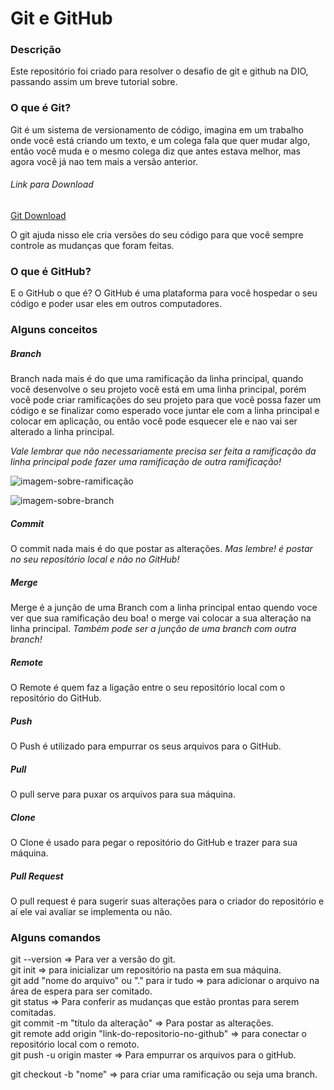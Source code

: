 # Git e GitHub

### Descrição

Este repositório foi criado para resolver o desafio de git e github na DIO, passando assim um breve tutorial sobre.

### O que é Git?

Git é um sistema de versionamento de código, imagina em um trabalho onde você está criando um texto, e um colega fala
que quer mudar algo, então você muda e o mesmo colega diz que antes estava melhor, mas agora você já nao tem mais a versão
anterior.

###### Link para Download
[Git Download](https://git-scm.com/downloads)

O git ajuda nisso ele cria versões do seu código para que você sempre controle as mudanças que foram feitas.

### O que é GitHub?

E o GitHub o que é? O GitHub é uma plataforma para você hospedar o seu código e poder usar eles em outros computadores.

### Alguns conceitos

##### Branch

Branch nada mais é do que uma ramificação da linha principal, quando você desenvolve o seu projeto você está em uma linha principal, porém você pode criar ramificações do seu projeto para que você possa fazer um código e se finalizar como esperado voce juntar ele com a linha principal e colocar em aplicação, ou então você pode esquecer ele e nao vai ser alterado a linha principal.

*Vale lembrar que não necessariamente precisa ser feita a ramificação da linha principal pode fazer uma ramificação de outra ramificação!*

![imagem-sobre-ramificação](https://zepel.io/blog/content/images/2020/05/feature-branch-with-develop-git-workflow-2.png)

![imagem-sobre-branch](https://res.cloudinary.com/practicaldev/image/fetch/s--Jc-acrrl--/c_limit%2Cf_auto%2Cfl_progressive%2Cq_auto%2Cw_880/https://dev-to-uploads.s3.amazonaws.com/i/69payngupg75rqgabwdg.png)

##### Commit

O commit nada mais é do que postar as alterações. _Mas lembre! é postar no seu repositório local e não no GitHub!_

##### Merge

Merge é a junção de uma Branch com a linha principal entao quendo voce ver que sua ramificação deu boa! o merge vai colocar a sua
alteração na linha principal. *Também pode ser a junção de uma branch com outra branch!*

##### Remote

O Remote é quem faz a ligação entre o seu repositório local com o repositório do GitHub.

##### Push

O Push é utilizado para empurrar os seus arquivos para o GitHub.

##### Pull

O pull serve para puxar os arquivos para sua máquina.

##### Clone

O Clone é usado para pegar o repositório do GitHub e trazer para sua máquina.

##### Pull Request

O pull request é para sugerir suas alterações para o criador do repositório e aí ele vai avaliar se implementa ou não.

### Alguns comandos

git --version => Para ver a versão do git. <br>
git init => para inicializar um repositório na pasta em sua máquina. <br>
git add "nome do arquivo" ou "." para ir tudo => para adicionar o arquivo na área de espera para ser comitado. <br>
git status => Para conferir as mudanças que estão prontas para serem comitadas. <br>
git commit -m "título da alteração" => Para postar as alterações. <br>
git remote add origin "link-do-repositorio-no-github" => para conectar o repositório local com o remoto. <br>
git push -u origin master => Para empurrar os arquivos para o gitHub. <br>

git checkout -b "nome" => para criar uma ramificação ou seja uma branch. <br>